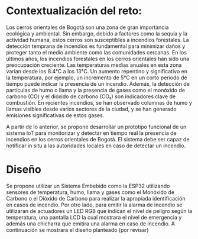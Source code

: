 # Contextualización del reto:    

Los cerros orientales de Bogotá son una zona de gran importancia ecológica y ambiental. Sin embargo, debido a factores como la sequía y la actividad humana, estos cerros son susceptibles a incendios forestales. La detección temprana de incendios es fundamental para minimizar daños y proteger tanto el medio ambiente como las comunidades cercanas. En los últimos años, los incendios forestales en los cerros orientales han sido una preocupación creciente. Las temperaturas medias anuales en esta zona varían desde los 8.4°C a los 13°C. Un aumento repentino y significativo en la temperatura, por ejemplo, un incremento de 5°C en un corto período de tiempo puede indicar la presencia de un incendio. Además, la detección de partículas de humo o llama y la presencia de gases como el monóxido de carbono (CO) y el dióxido de carbono (CO₂) son indicadores clave de combustión. En recientes incendios, se han observado columnas de humo y llamas visibles desde varios sectores de la ciudad, y se han generado emisiones significativas de estos gases. 

A partir de lo anterior, se propone desarrollar un prototipo funcional de un sistema IoT para monitorizar y detectar en tiempo real la presencia de incendios en los cerros orientales de Bogotá. El sistema debe ser capaz de notificar in situ a las autoridades locales en caso de detectar un incendio.

# Diseño

Se propone utilizar un Sistema Embebido como la ESP32 utilizando sensores de temperatura, humo, llama y gases como el Monóxido de Carbono o el Dióxido de Carbono para realizar la apropiada identificación en casos de incendio. Por otro lado, para emitir la alarma de incendio se utilizaran de actuadores un LED RGB que indican el nivel de peligro según la temperatura, una pantalla LCD la cual mostrara el nivel de emergencia y además una chicharra que emitira una alarma en caso de incendio. A continuación se mostrara el diseño planteado (por revisar)
